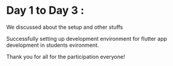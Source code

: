 # Day 1 to  Day 3 : 

We discussed about the setup and other stuffs

Successfully setting up development environment for flutter app development in students evironment.


Thank you for all for the participation everyone!

